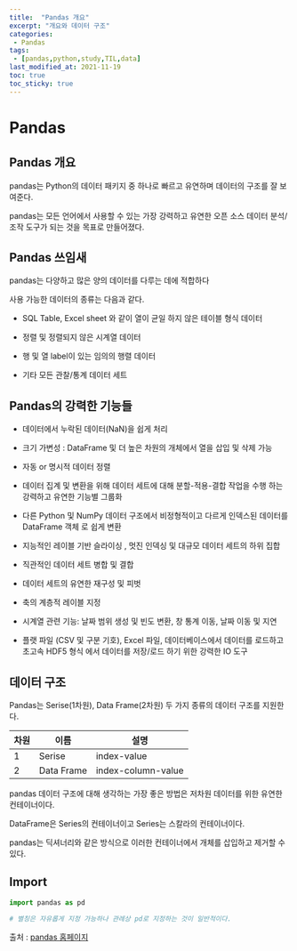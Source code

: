```yaml
---
title:  "Pandas 개요"
excerpt: "개요와 데이터 구조"
categories:
 - Pandas
tags:
 - [pandas,python,study,TIL,data]
last_modified_at: 2021-11-19
toc: true
toc_sticky: true
---
```


# Pandas



## Pandas 개요



pandas는 Python의 데이터 패키지 중 하나로 빠르고 유연하며 데이터의 구조를 잘 보여준다.

pandas는 모든 언어에서 사용할 수 있는 가장 강력하고 유연한 오픈 소스 데이터 분석/조작 도구가 되는 것을 목표로 만들어졌다.



## Pandas 쓰임새



pandas는 다양하고 많은 양의 데이터를 다루는 데에 적합하다



사용 가능한 데이터의 종류는 다음과 같다.



- SQL Table, Excel sheet 와 같이 열이 균일 하지 않은 테이블 형식 데이터

- 정렬 및 정렬되지 않은 시계열 데이터

- 행 및 열 label이 있는 임의의 행렬 데이터

- 기타 모든 관찰/통계 데이터 세트



## Pandas의 강력한 기능들



- 데이터에서 누락된 데이터(NaN)을 쉽게 처리

- 크기 가변성 : DataFrame 및 더 높은 차원의 개체에서 열을 삽입 및 삭제 가능

- 자동 or 명시적 데이터 정렬

- 데이터 집계 및 변환을 위해 데이터 세트에 대해 분할-적용-결합 작업을 수행 하는 강력하고 유연한 기능별 그룹화

- 다른 Python 및 NumPy 데이터 구조에서 비정형적이고 다르게 인덱스된 데이터를 DataFrame 객체 로 쉽게 변환 

- 지능적인 레이블 기반 슬라이싱 , 멋진 인덱싱 및 대규모 데이터 세트의 하위 집합

- 직관적인 데이터 세트 병합 및 결합

- 데이터 세트의 유연한 재구성 및 피벗

- 축의 계층적 레이블 지정

- 시계열 관련 기능: 날짜 범위 생성 및 빈도 변환, 창 통계 이동, 날짜 이동 및 지연

- 플랫 파일 (CSV 및 구분 기호), Excel 파일, 데이터베이스에서 데이터를 로드하고 초고속 HDF5 형식 에서 데이터를 저장/로드 하기 위한 강력한 IO 도구



## 데이터 구조



Pandas는 Serise(1차원), Data Frame(2차원) 두 가지 종류의 데이터 구조를 지원한다.



| 차원 | 이름       | 설명               |
| ---- | ---------- | ------------------ |
| 1    | Serise     | index-value        |
| 2    | Data Frame | index-column-value |



pandas 데이터 구조에 대해 생각하는 가장 좋은 방법은 저차원 데이터를 위한 유연한 컨테이너이다.

DataFrame은 Series의 컨테이너이고 Series는 스칼라의 컨테이너이다.

pandas는 딕셔너리와 같은 방식으로 이러한 컨테이너에서 개체를 삽입하고 제거할 수 있다.



## Import



```python
import pandas as pd

# 별칭은 자유롭게 지정 가능하나 관례상 pd로 지정하는 것이 일반적이다.
```





출처 : [pandas 홈페이지](https://pandas.pydata.org/pandas-docs/stable/getting_started/overview.html)